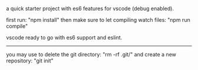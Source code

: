a quick starter project with es6 features for vscode (debug enabled).

first run: "npm install"
then make sure to let compiling watch files:
"npm run compile"

vscode ready to go with es6 support and eslint.

----

you may use to delete the git directory: "rm -rf .git/"
and create a new repository: "git init"
